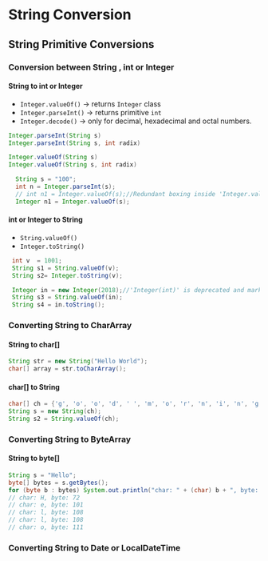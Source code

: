 # String Conversion

## String Primitive Conversions

### Conversion between String , int or Integer

#### String to int or Integer

- `Integer.valueOf()` -> returns `Integer` class
- `Integer.parseInt()` -> returns primitive `int`
- `Integer.decode()` -> only for decimal, hexadecimal and octal numbers.

```java
Integer.parseInt(String s)
Integer.parseInt(String s, int radix)

Integer.valueOf(String s)
Integer.valueOf(String s, int radix)
```

```java
  String s = "100";
  int n = Integer.parseInt(s);
  // int n1 = Integer.valueOf(s);//Redundant boxing inside 'Integer.valueOf(s)'
  Integer n1 = Integer.valueOf(s);
```

#### int or Integer to String

- `String.valueOf()`
- `Integer.toString()`

```java
 int v  = 1001;
 String s1 = String.valueOf(v);
 String s2= Integer.toString(v);

 Integer in = new Integer(2018);//'Integer(int)' is deprecated and marked for removal
 String s3 = String.valueOf(in);
 String s4 = in.toString();
```

### Converting String to CharArray

#### String to char[]

```java
String str = new String("Hello World");
char[] array = str.toCharArray();
```

#### char[] to String

```java
char[] ch = {'g', 'o', 'o', 'd', ' ', 'm', 'o', 'r', 'n', 'i', 'n', 'g'};
String s = new String(ch);
String s2 = String.valueOf(ch);
```

### Converting String to ByteArray

#### String to byte[]

```java
String s = "Hello";
byte[] bytes = s.getBytes();
for (byte b : bytes) System.out.println("char: " + (char) b + ", byte: " + b);
// char: H, byte: 72
// char: e, byte: 101
// char: l, byte: 108
// char: l, byte: 108
// char: o, byte: 111
```
### Converting String to Date or LocalDateTime
